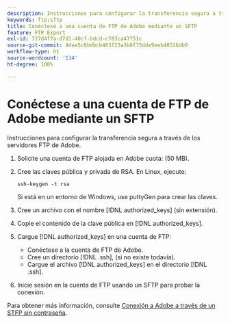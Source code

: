 ```yaml
---
description: Instrucciones para configurar la transferencia segura a través de los servidores FTP de Adobe.
keywords: ftp;sftp
title: Conéctese a una cuenta de FTP de Adobe mediante un SFTP
feature: FTP Export
exl-id: 727d4f7a-d7d1-40cf-bdcd-c783ca47f51c
source-git-commit: 4daa5c8bdbcb483f23a3b8f75dde9eeb48516db8
workflow-type: ht
source-wordcount: '134'
ht-degree: 100%

---
```


# Conéctese a una cuenta de FTP de Adobe mediante un SFTP

Instrucciones para configurar la transferencia segura a través de los servidores FTP de Adobe.

1. Solicite una cuenta de FTP alojada en Adobe cuota: (50 MB).
1. Cree las claves pública y privada de RSA. En Linux, ejecute:

   ```
   ssh-keygen -t rsa
   ```

   Si está en un entorno de Windows, use puttyGen para crear las claves.

1. Cree un archivo con el nombre [!DNL authorized_keys] (sin extensión).
1. Copie el contenido de la clave pública en [!DNL authorized_keys].
1. Cargue [!DNL authorized_keys] en una cuenta de FTP:

   * Conéctese a la cuenta de FTP de Adobe.
   * Cree un directorio [!DNL .ssh], (si no existe todavía).
   * Cargue el archivo [!DNL authorized_keys] en el directorio [!DNL .ssh].

1. Inicie sesión en la cuenta de FTP usando un SFTP para probar la conexión.

Para obtener más información, consulte [Conexión a Adobe a través de un STFP sin contraseña](/help/export/ftp-and-sftp/c-sftp/ftp-sftp-cert-auth.md).
